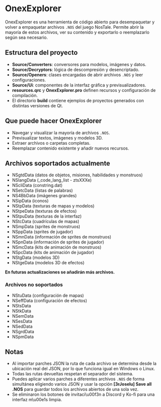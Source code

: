 # OnexExplorer

OnexExplorer es una herramienta de código abierto para desempaquetar y volver a empaquetar archivos `.NOS` del juego NosTale. Permite abrir la mayoría de estos archivos, ver su contenido y exportarlo o reemplazarlo según sea necesario.

## Estructura del proyecto

- **Source/Converters**: conversores para modelos, imágenes y datos.
- **Source/Decryptors**: lógica de descompresión y desencriptado.
- **Source/Openers**: clases encargadas de abrir archivos `.NOS` y leer configuraciones.
- **Source/Ui**: componentes de la interfaz gráfica y previsualizadores.
- **resources.qrc** y **OnexExplorer.pro** definen recursos y configuración de compilación.
- El directorio **build** contiene ejemplos de proyectos generados con distintas versiones de Qt.

## Que puede hacer OnexExplorer

- Navegar y visualizar la mayoría de archivos `.NOS`.
- Previsualizar textos, imágenes y modelos 3D.
- Extraer archivos o carpetas completas.
- Reemplazar contenido existente y añadir nuevos recursos.

## Archivos soportados actualmente

- NSgtdData (datos de objetos, misiones, habilidades y monstruos)
- NSlangData (_code_lang_list - ztsXXXe)
- NScliData (constring.dat)
- NSetcData (listas de palabras)
- NS4BbData (imágenes grandes)
- NSipData (iconos)
- NStpData (texturas de mapas y modelos)
- NStpeData (texturas de efectos)
- NStpuData (texturas de la interfaz)
- NStcData (cuadrículas de mapas)
- NSmpData (sprites de monstruos)
- NSppData (sprites de jugador)
- NSmnData (información de sprites de monstruos)
- NSpnData (información de sprites de jugador)
- NSmcData (kits de animación de monstruos)
- NSpcData (kits de animación de jugador)
- NStgData (modelos 3D)
- NStgeData (modelos 3D de efectos)

**En futuras actualizaciones se añadirán más archivos.**

### Archivos no soportados

- NStuData (configuración de mapas)
- NSeffData (configuración de efectos)
- NStsData
- NStkData
- NSemData
- NSesData
- NSedData
- NSgrdData
- NSpmData

## Notas

- Al importar parches JSON la ruta de cada archivo se determina desde la ubicación real del JSON, por lo que funciona igual en Windows o Linux.
- Todas las rutas devueltas respetan el separador del sistema.
- Puedes aplicar varios parches a diferentes archivos `.NOS` de forma simultánea eligiendo varios JSON y usar la opción **[3rJoselu] Save all .NOS** para guardar todos los archivos abiertos de una sola vez.
- Se eliminaron los botones de invitaci\u00f3n a Discord y Ko-fi para una interfaz m\u00e1s limpia.
